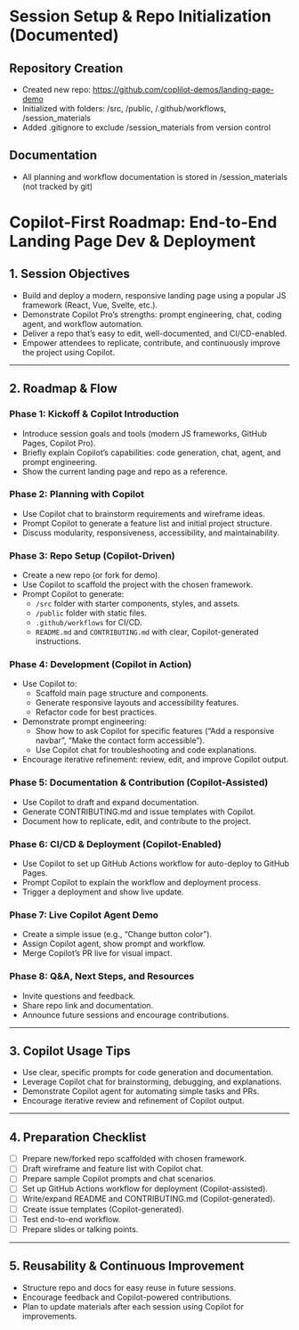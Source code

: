 # Session Setup & Repo Initialization (Documented)

## Repository Creation
- Created new repo: https://github.com/coplilot-demos/landing-page-demo
- Initialized with folders: /src, /public, /.github/workflows, /session_materials
- Added .gitignore to exclude /session_materials from version control

## Documentation
- All planning and workflow documentation is stored in /session_materials (not tracked by git)

# Copilot-First Roadmap: End-to-End Landing Page Dev & Deployment

## 1. Session Objectives

- Build and deploy a modern, responsive landing page using a popular JS framework (React, Vue, Svelte, etc.).
- Demonstrate Copilot Pro’s strengths: prompt engineering, chat, coding agent, and workflow automation.
- Deliver a repo that’s easy to edit, well-documented, and CI/CD-enabled.
- Empower attendees to replicate, contribute, and continuously improve the project using Copilot.

---

## 2. Roadmap & Flow

### Phase 1: Kickoff & Copilot Introduction
- Introduce session goals and tools (modern JS frameworks, GitHub Pages, Copilot Pro).
- Briefly explain Copilot’s capabilities: code generation, chat, agent, and prompt engineering.
- Show the current landing page and repo as a reference.

### Phase 2: Planning with Copilot
- Use Copilot chat to brainstorm requirements and wireframe ideas.
- Prompt Copilot to generate a feature list and initial project structure.
- Discuss modularity, responsiveness, accessibility, and maintainability.

### Phase 3: Repo Setup (Copilot-Driven)
- Create a new repo (or fork for demo).
- Use Copilot to scaffold the project with the chosen framework.
- Prompt Copilot to generate:
  - `/src` folder with starter components, styles, and assets.
  - `/public` folder with static files.
  - `.github/workflows` for CI/CD.
  - `README.md` and `CONTRIBUTING.md` with clear, Copilot-generated instructions.

### Phase 4: Development (Copilot in Action)
- Use Copilot to:
  - Scaffold main page structure and components.
  - Generate responsive layouts and accessibility features.
  - Refactor code for best practices.
- Demonstrate prompt engineering:
  - Show how to ask Copilot for specific features (“Add a responsive navbar”, “Make the contact form accessible”).
  - Use Copilot chat for troubleshooting and code explanations.
- Encourage iterative refinement: review, edit, and improve Copilot output.

### Phase 5: Documentation & Contribution (Copilot-Assisted)
- Use Copilot to draft and expand documentation.
- Generate CONTRIBUTING.md and issue templates with Copilot.
- Document how to replicate, edit, and contribute to the project.

### Phase 6: CI/CD & Deployment (Copilot-Enabled)
- Use Copilot to set up GitHub Actions workflow for auto-deploy to GitHub Pages.
- Prompt Copilot to explain the workflow and deployment process.
- Trigger a deployment and show live update.

### Phase 7: Live Copilot Agent Demo
- Create a simple issue (e.g., “Change button color”).
- Assign Copilot agent, show prompt and workflow.
- Merge Copilot’s PR live for visual impact.

### Phase 8: Q&A, Next Steps, and Resources
- Invite questions and feedback.
- Share repo link and documentation.
- Announce future sessions and encourage contributions.

---

## 3. Copilot Usage Tips

- Use clear, specific prompts for code generation and documentation.
- Leverage Copilot chat for brainstorming, debugging, and explanations.
- Demonstrate Copilot agent for automating simple tasks and PRs.
- Encourage iterative review and refinement of Copilot output.

---

## 4. Preparation Checklist

- [ ] Prepare new/forked repo scaffolded with chosen framework.
- [ ] Draft wireframe and feature list with Copilot chat.
- [ ] Prepare sample Copilot prompts and chat scenarios.
- [ ] Set up GitHub Actions workflow for deployment (Copilot-assisted).
- [ ] Write/expand README and CONTRIBUTING.md (Copilot-generated).
- [ ] Create issue templates (Copilot-generated).
- [ ] Test end-to-end workflow.
- [ ] Prepare slides or talking points.

---

## 5. Reusability & Continuous Improvement

- Structure repo and docs for easy reuse in future sessions.
- Encourage feedback and Copilot-powered contributions.
- Plan to update materials after each session using Copilot for improvements.
